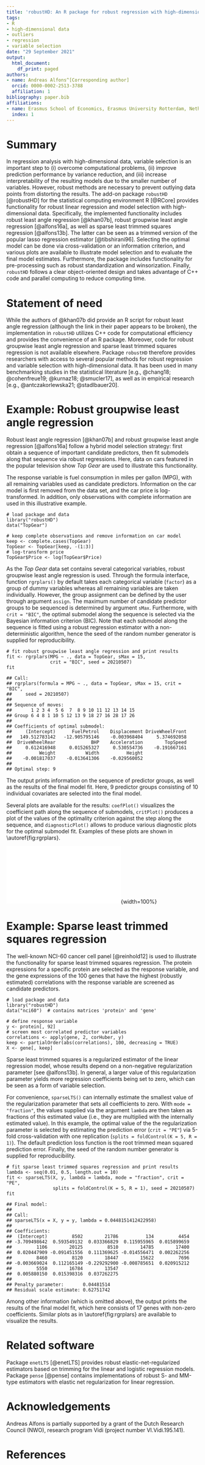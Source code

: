 ```yaml
---
title: 'robustHD: An R package for robust regression with high-dimensional data'
tags:
- R
- high-dimensional data
- outliers
- regression
- variable selection
date: "29 September 2021"
output:
  html_document:
    df_print: paged
authors:
- name: Andreas Alfons^[Corresponding author]
  orcid: 0000-0002-2513-3788
  affiliation: 1
bibliography: paper.bib
affiliations:
- name: Erasmus School of Economics, Erasmus University Rotterdam, Netherlands
  index: 1
---
```



# Summary

In regression analysis with high-dimensional data, variable selection is an 
important step to (i) overcome computational problems, (ii) improve prediction 
performance by variance reduction, and (iii) increase interpretability of the 
resulting models due to the smaller number of variables.  However, robust 
methods are necessary to prevent outlying data points from distorting the 
results.  The add-on package `robustHD` [@robustHD] for the statistical 
computing environment R [@RCore] provides functionality for robust linear 
regression and model selection with high-dimensional data.  Specifically, 
the implemented functionality includes robust least angle regression 
[@khan07b], robust groupwise least angle regression [@alfons16a], as well 
as sparse least trimmed squares regression [@alfons13b]. The latter can be 
seen as a trimmed version of the popular lasso regression estimator 
[@tibshirani96].  Selecting the optimal model can be done via cross-validation 
or an information criterion, and various plots are available to illustrate 
model selection and to evaluate the final model estimates.  Furthermore, 
the package includes functionality for pre-processing such as robust 
standardization and winsorization.  Finally, `robustHD` follows a clear 
object-oriented design and takes advantage of C++ code and parallel computing 
to reduce computing time. 


# Statement of need

While the authors of @khan07b did provide an R script for robust least 
angle regression (although the link in their paper appears to be broken), 
the implementation in `robustHD` utilizes C++ code for computational 
efficiency and provides the convenience of an R package.  Moreover, code 
for robust groupwise least angle regression and sparse least trimmed 
squares regression is not available elsewhere.  Package `robustHD` 
therefore provides researchers with access to several popular methods 
for robust regression and variable selection with high-dimensional 
data.  It has been used in many benchmarking studies in the statistical 
literature [e.g., @chang18; @cohenfreue19; @kurnaz18; @smucler17], as well 
as in empirical research [e.g., @antczakorlewska21; @stadlbauer20].


# Example: Robust groupwise least angle regression

Robust least angle regression [@khan07b] and robust groupwise least angle 
regression [@alfons16a] follow a hybrid model selection strategy: first obtain 
a sequence of important candidate predictors, then fit submodels along that 
sequence via robust regressions.  Here, data on cars featured in the popular 
television show *Top Gear* are used to illustrate this functionality.

The response variable is fuel consumption in miles per gallon (MPG), 
with all remaining variables used as candidate predictors.  Information 
on the car model is first removed from the data set, and the car price is 
log-transformed.  In addition, only observations with complete information 
are used in this illustrative example.

```
# load package and data
library("robustHD")
data("TopGear")

# keep complete observations and remove information on car model
keep <- complete.cases(TopGear)
TopGear <- TopGear[keep, -(1:3)]
# log-transform price
TopGear$Price <- log(TopGear$Price)
```

As the *Top Gear* data set contains several categorical variables, robust 
groupwise least angle regression is used.  Through the formula interface, 
function `rgrplars()` by default takes each categorical variable (`factor`) 
as a group of dummy variables whereas all remaining variables are taken 
individually.  However, the group assignment can be defined by the user 
through argument `assign`.  The maximum number of candidate predictor groups 
to be sequenced is determined by argument `sMax`.    Furthermore, with 
`crit = "BIC"`, the optimal submodel along the sequence is selected via 
the Bayesian information criterion (BIC).  Note that each submodel along 
the sequence is fitted using a robust regression estimator with a 
non-deterministic algorithm, hence the seed of the random number 
generator is supplied for reproducibility.

```
# fit robust groupwise least angle regression and print results
fit <- rgrplars(MPG ~ ., data = TopGear, sMax = 15, 
                crit = "BIC", seed = 20210507)
fit
```

```
## Call:
## rgrplars(formula = MPG ~ ., data = TopGear, sMax = 15, crit = "BIC", 
##     seed = 20210507)
## 
## Sequence of moves:
##       1 2 3 4  5 6  7  8 9 10 11 12 13 14 15
## Group 6 4 8 1 10 5 12 13 9 18 27 16 28 17 26
## 
## Coefficients of optimal submodel:
##     (Intercept)      FuelPetrol    Displacement DriveWheelFront 
##   149.512783142   -12.905795146    -0.003968404     5.374692058 
##  DriveWheelRear             BHP    Acceleration        TopSpeed 
##     0.612416948     0.015265327     0.530554736    -0.191667161 
##          Weight           Width          Height 
##    -0.001817037    -0.013641306    -0.029560052 
## 
## Optimal step: 9
```

The output prints information on the sequence of predictor groups, as well as 
the results of the final model fit.  Here, 9 predictor groups consisting of 10 
individual covariates are selected into the final model.

Several plots are available for the results: `coefPlot()` visualizes the 
coefficient path along the sequence of submodels, `critPlot()` produces a 
plot of the values of the optimality criterion against the step along the 
sequence, and `diagnosticPlot()` allows to produce various diagnostic plots 
for the optimal submodel fit.  Examples of these plots are shown 
in \autoref{fig:rgrplars}.

![Examples of the coefficient plot (*left*), the optimality criterion plot (*center*), and the regression diagnostic plot (*right*) for output of function `rgrplars()` in package `robustHD`.\label{fig:rgrplars}](figure_rgrplars.pdf){width=100%}


# Example: Sparse least trimmed squares regression

The well-known NCI-60 cancer cell panel [@reinhold12] is used to illustrate 
the functionality for sparse least trimmed squares regression. The protein 
expressions for a specific protein are selected as the response variable, 
and the gene expressions of the 100 genes that have the highest (robustly 
estimated) correlations with the response variable are screened as candidate 
predictors.

```
# load package and data
library("robustHD")
data("nci60")  # contains matrices 'protein' and 'gene'

# define response variable
y <- protein[, 92]
# screen most correlated predictor variables
correlations <- apply(gene, 2, corHuber, y)
keep <- partialOrder(abs(correlations), 100, decreasing = TRUE)
X <- gene[, keep]
```

Sparse least trimmed squares is a regularized estimator of the linear 
regression model, whose results depend on a non-negative regularization 
parameter [see @alfons13b]. In general, a larger value of this regularization 
parameter yields more regression coefficients being set to zero, which can be 
seen as a form of variable selection.

For convenience, `sparseLTS()` can internally estimate the smallest value 
of the regularization parameter that sets all coefficients to zero.  With 
`mode = "fraction"`, the values supplied via the argument `lambda` are then 
taken as fractions of this estimated value (i.e., they are multiplied with 
the internally estimated value).  In this example, the optimal value of the 
the regularization parameter is selected by estimating the prediction error 
(`crit = "PE"`) via 5-fold cross-validation with one replication 
(`splits = foldControl(K = 5, R = 1)`). The default prediction loss function 
is the root trimmed mean squared prediction error.  Finally, the seed of the 
random number generator is supplied for reproducibility.

```
# fit sparse least trimmed squares regression and print results
lambda <- seq(0.01, 0.5, length.out = 10)
fit <- sparseLTS(X, y, lambda = lambda, mode = "fraction", crit = "PE",
                 splits = foldControl(K = 5, R = 1), seed = 20210507)
fit
```

```
## Final model:
## 
## Call:
## sparseLTS(x = X, y = y, lambda = 0.0448151412422958)
## 
## Coefficients:
##  (Intercept)         8502        21786          134         4454 
## -3.709498642  0.593549132  0.033366829  0.115955965  0.015899659 
##         1106        20125         8510        14785        17400 
##  0.020447909 -0.091451556  0.111369625 -0.014556471  0.002262256 
##         8460         8120        18447        15622         7696 
## -0.003669024  0.112165149 -0.229292900 -0.008785651  0.020915212 
##         5550        16784        13547 
##  0.005880150  0.015398316  0.037262275 
##                                    
## Penalty parameter:       0.04481514
## Residual scale estimate: 0.62751742
```

Among other information (which is omitted above), the output prints the 
results of the final model fit, which here consists of 17 genes with 
non-zero coefficients.  Similar plots as in \autoref{fig:rgrplars} are 
available to visualize the results.


# Related software

Package `enetLTS` [@enetLTS] provides robust elastic-net-regularized estimators 
based on trimming for the linear and logistic regression models.  Package 
`pense` [@pense] contains implementations of robust S- and MM-type estimators 
with elastic net regularization for linear regression.


# Acknowledgements

Andreas Alfons is partially supported by a grant of the Dutch Research Council 
(NWO), research program Vidi (project number VI.Vidi.195.141).


# References

